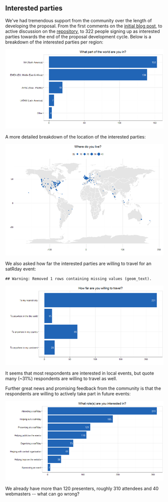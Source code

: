 Interested parties
------------------

We've had tremendous support from the community over the length of
developing the proposal. From the first comments on the [initial blog
post](http://itsalocke.com/sqlsaturdays-but-for-r/), to active
discussion on the
[repository](https://github.com/stephlocke/RSaturday-proposal), to 322
people signing up as interested parties towards the end of the proposal
development cycle. Below is a breakdown of the interested parties per
region:

![](interestedparties_files/figure-markdown_strict/plot_region-1.png)

A more detailed breakdown of the location of the interested parties:

![](interestedparties_files/figure-markdown_strict/plot_map-1.png)

We also asked how far the interested parties are willing to travel for
an satRday event:

    ## Warning: Removed 1 rows containing missing values (geom_text).

![](interestedparties_files/figure-markdown_strict/plot_travel-1.png)

It seems that most respondents are interested in local events, but quote
many (~31%) respondents are willing to travel as well.

Further great news and promising feedback from the community is that the
respondents are willing to actively take part in future events:

![](interestedparties_files/figure-markdown_strict/plot_activity-1.png)

We already have more than 120 presenters, roughly 310 attendees and 40
webmasters -- what can go wrong?

